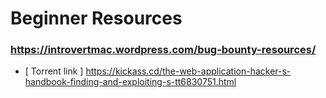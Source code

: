 # Beginner Resources

### https://introvertmac.wordpress.com/bug-bounty-resources/

  - [ Torrent link ] https://kickass.cd/the-web-application-hacker-s-handbook-finding-and-exploiting-s-tt6830751.html

